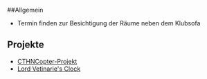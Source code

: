 ##Allgemein
* Termin finden zur Besichtigung der Räume neben dem Klubsofa
## Projekte
* [CTHNCopter-Projekt](/projects/CTHNCopter)
* [Lord Vetinarie's Clock](/projects/Clock)
